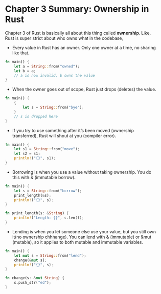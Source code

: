 # Chapter 3 Summary: Ownership in Rust

 Chapter 3 of Rust is basically all about this thing called **ownership**. Like, Rust is super strict about who owns what in the codebase,

- Every value in Rust has an owner. Only one owner at a time, no sharing like that.

```rust
fn main() {
    let a = String::from("owned");
    let b = a;
    // a is now invalid, b owns the value
}
```

- When the owner goes out of scope, Rust just drops (deletes) the value. 

```rust
fn main() {
    {
        let s = String::from("bye");
    }
    // s is dropped here
}
```

- If you try to use something after it’s been moved (ownership transferred), Rust will shout at you (compiler error).

```rust
fn main() {
    let s1 = String::from("move");
    let s2 = s1;
    println!("{}", s1);
}
```

- Borrowing is when you use a value without taking ownership. You do this with & (immutable borrow).

```rust
fn main() {
    let s = String::from("borrow");
    print_length(&s);
    println!("{}", s);
}

fn print_length(s: &String) {
    println!("Length: {}", s.len());
}
```

- Lending is when you let someone else use your value, but you still own it(no ownership chhhange). You can lend with & (immutable) or &mut (mutable), so it applies to both mutable and immutable variables.

```rust
fn main() {
    let mut s = String::from("lend");
    change(&mut s);
    println!("{}", s);
}

fn change(s: &mut String) {
    s.push_str("ed");
}
```
